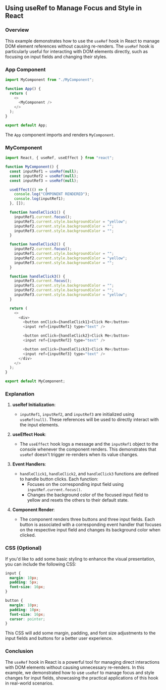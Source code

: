 ## Using useRef to Manage Focus and Style in React

### Overview

This example demonstrates how to use the `useRef` hook in React to manage DOM element references without causing re-renders. The `useRef` hook is particularly useful for interacting with DOM elements directly, such as focusing on input fields and changing their styles.

### App Component

```javascript
import MyComponent from "./MyComponent";

function App() {
  return (
    <>
      <MyComponent />
    </>
  );
}

export default App;
```

The `App` component imports and renders `MyComponent`.

### MyComponent

```javascript
import React, { useRef, useEffect } from "react";

function MyComponent() {
  const inputRef1 = useRef(null);
  const inputRef2 = useRef(null);
  const inputRef3 = useRef(null);

  useEffect(() => {
    console.log("COMPONENT RENDERED");
    console.log(inputRef1);
  }, []);

  function handleClick1() {
    inputRef1.current.focus();
    inputRef1.current.style.backgroundColor = "yellow";
    inputRef2.current.style.backgroundColor = "";
    inputRef3.current.style.backgroundColor = "";
  }

  function handleClick2() {
    inputRef2.current.focus();
    inputRef1.current.style.backgroundColor = "";
    inputRef2.current.style.backgroundColor = "yellow";
    inputRef3.current.style.backgroundColor = "";
  }

  function handleClick3() {
    inputRef3.current.focus();
    inputRef1.current.style.backgroundColor = "";
    inputRef2.current.style.backgroundColor = "";
    inputRef3.current.style.backgroundColor = "yellow";
  }

  return (
    <>
      <div>
        <button onClick={handleClick1}>Click Me</button>
        <input ref={inputRef1} type="text" />

        <button onClick={handleClick2}>Click Me</button>
        <input ref={inputRef2} type="text" />

        <button onClick={handleClick3}>Click Me</button>
        <input ref={inputRef3} type="text" />
      </div>
    </>
  );
}

export default MyComponent;
```

### Explanation

1. **useRef Initialization**:
   - `inputRef1`, `inputRef2`, and `inputRef3` are initialized using `useRef(null)`. These references will be used to directly interact with the input elements.

2. **useEffect Hook**:
   - The `useEffect` hook logs a message and the `inputRef1` object to the console whenever the component renders. This demonstrates that `useRef` doesn't trigger re-renders when its value changes.

3. **Event Handlers**:
   - `handleClick1`, `handleClick2`, and `handleClick3` functions are defined to handle button clicks. Each function:
     - Focuses on the corresponding input field using `inputRef.current.focus()`.
     - Changes the background color of the focused input field to yellow and resets the others to their default state.

4. **Component Render**:
   - The component renders three buttons and three input fields. Each button is associated with a corresponding event handler that focuses on the respective input field and changes its background color when clicked.

### CSS (Optional)

If you'd like to add some basic styling to enhance the visual presentation, you can include the following CSS:

```css
input {
  margin: 10px;
  padding: 5px;
  font-size: 16px;
}

button {
  margin: 10px;
  padding: 10px;
  font-size: 16px;
  cursor: pointer;
}
```

This CSS will add some margin, padding, and font size adjustments to the input fields and buttons for a better user experience.

### Conclusion

The `useRef` hook in React is a powerful tool for managing direct interactions with DOM elements without causing unnecessary re-renders. In this example, we demonstrated how to use `useRef` to manage focus and style changes for input fields, showcasing the practical applications of this hook in real-world scenarios.